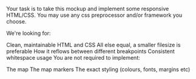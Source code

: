 Your task is to take this mockup and implement some responsive HTML/CSS. You may use any css preprocessor and/or framework you choose.

We're looking for:

Clean, maintainable HTML and CSS
All else equal, a smaller filesize is preferable
How it reflows between different breakpoints
Consistent whitespace usage
You are not required to implement:

The map
The map markers
The exact styling (colours, fonts, margins etc)
